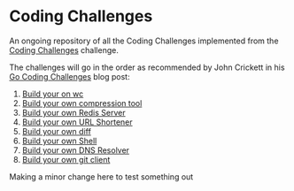 # Coding Challenges

An ongoing repository of all the Coding Challenges implemented from the [Coding Challenges](https://codingchallenges.fyi/challenges/intro) challenge.

The challenges will go in the order as recommended by John Crickett in his [Go Coding Challenges](https://codingchallenges.fyi/blog/go-coding-challenges) blog post:

1. [Build your on wc](https://codingchallenges.fyi/challenges/challenge-wc)
2. [Build your own compression tool](https://codingchallenges.fyi/challenges/challenge-huffman)
3. [Build your own Redis Server](https://codingchallenges.fyi/challenges/challenge-redis)
4. [Build your own URL Shortener](https://codingchallenges.fyi/challenges/challenge-url-shortener)
5. [Build your own diff](https://codingchallenges.fyi/challenges/challenge-diff)
6. [Build your own Shell](https://codingchallenges.fyi/challenges/challenge-shell)
7. [Build your own DNS Resolver](https://codingchallenges.fyi/challenges/challenge-dns-resolver)
8. [Build your own git client](https://codingchallenges.fyi/challenges/challenge-git)

Making a minor change here to test something out
